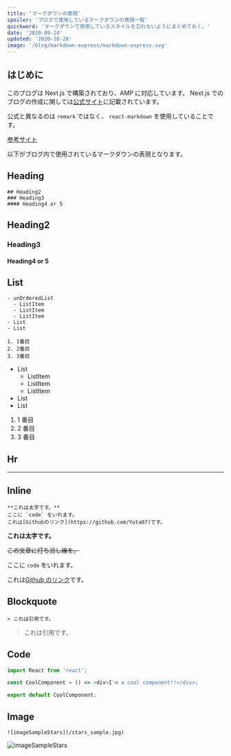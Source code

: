 ```yaml
---
title: 'マークダウンの表現'
spoiler: 'ブログで使用しているマークダウンの表現一覧'
quickword: 'マークダウンで使用しているスタイルを忘れないようにまとめておく。'
date: '2020-09-24'
updated: '2020-10-28'
image: '/blog/markdown-express/markdown-express.svg'
---
```


## はじめに

このブログは Next.js で構築されており、AMP に対応しています。
Next.js でのブログの作成に関しては[公式サイト](https://nextjs.org/)に記載されています。

公式と異なるのは `remark` ではなく、 `react-markdown` を使用していることです。

[参考サイト](https://jfelix.info/blog/how-to-make-a-static-blog-with-next-js)

以下がブログ内で使用されているマークダウンの表現となります。

## Heading

```
## Heading2
### Heading3
#### Heading4 or 5
```

## Heading2

### Heading3

#### Heading4 or 5

## List

```
- unOrderedList
  - ListItem
  - ListItem
  - ListItem
- List
- List

1. 1番目
2. 2番目
3. 3番目
```

- List
  - ListItem
  - ListItem
  - ListItem
- List
- List

1. 1 番目
2. 2 番目
3. 3 番目

## Hr

---

## Inline

```
**これは太字です。**
ここに `code` をいれます。
これは[Githubのリンク](https://github.com/Yuta07)です。
```

**これは太字です。**

~~この文章に打ち消し線を。~~

ここに `code` をいれます。

これは[Github のリンク](https://github.com/Yuta07)です。

## Blockquote

```
> これは引用です。
```

> これは引用です。

## Code

```typescript
import React from 'react';

const CoolComponent = () => <div>I'm a cool component!!</div>;

export default CoolComponent;
```

## Image

```
![imageSampleStars](/stars_sample.jpg)
```

![imageSampleStars](/blog/markdown-express/stars_sample.jpg)
